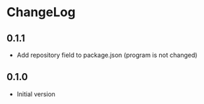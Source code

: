 # ChangeLog

## 0.1.1

- Add repository field to package.json (program is not changed)

## 0.1.0

- Initial version
